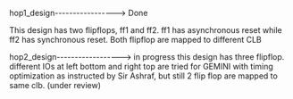 hop1_design-----------------> Done

This design has two flipflops, ff1 and ff2. ff1 has asynchronous reset while ff2 has synchronous reset. Both flipflop are mapped to different CLB

hop2_design------------------> in progress
this design has three flipflop. different IOs at left bottom and right top are tried for GEMINI with timing optimization as instructed by Sir Ashraf, but still 2 flip flop are mapped to same clb. (under review)

